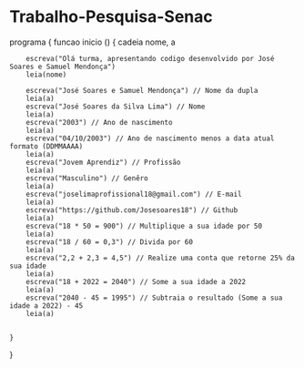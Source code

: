 # Trabalho-Pesquisa-Senac

programa
{
	funcao inicio ()
	{
		cadeia nome, a


		escreva("Olá turma, apresentando codigo desenvolvido por José Soares e Samuel Mendonça")
		leia(nome)
		
		escreva("José Soares e Samuel Mendonça") // Nome da dupla
		leia(a)
		escreva("José Soares da Silva Lima") // Nome
		leia(a)
		escreva("2003") // Ano de nascimento
		leia(a)
		escreva("04/10/2003") // Ano de nascimento menos a data atual formato (DDMMAAAA)
		leia(a)
		escreva("Jovem Aprendiz") // Profissão
		leia(a)
		escreva("Masculino") // Genêro
		leia(a)
		escreva("joselimaprofissional18@gmail.com") // E-mail
		leia(a)
		escreva("https://github.com/Josesoares18") // Github
		leia(a)
		escreva("18 * 50 = 900") // Multiplique a sua idade por 50
		leia(a)
		escreva("18 / 60 = 0,3") // Divida por 60
		leia(a)
		escreva("2,2 + 2,3 = 4,5") // Realize uma conta que retorne 25% da sua idade
		leia(a)
		escreva("18 + 2022 = 2040") // Some a sua idade a 2022
		leia(a)
		escreva("2040 - 45 = 1995") // Subtraia o resultado (Some a sua idade a 2022) - 45
		leia(a)


	}
}
